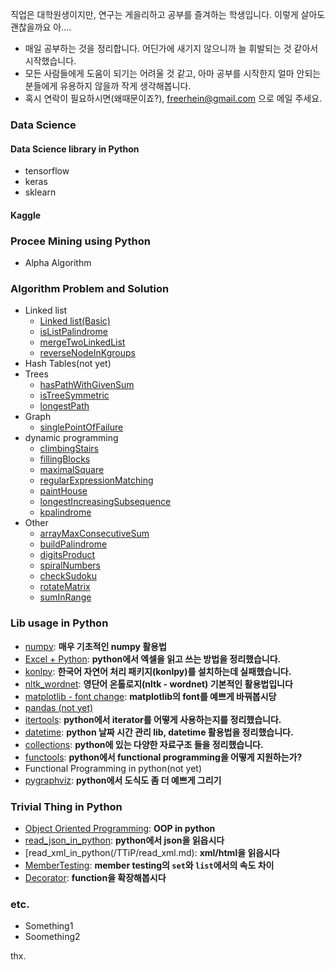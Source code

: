 직업은 대학원생이지만, 연구는 게을리하고 공부를 즐겨하는 학생입니다. 이렇게 살아도 괜찮을까요 아....
- 매일 공부하는 것을 정리합니다. 어딘가에 새기지 않으니까 늘 휘발되는 것 같아서 시작했습니다. 
- 모든 사람들에게 도움이 되기는 어려울 것 같고, 아마 공부를 시작한지 얼마 안되는 분들에게 유용하지 않을까 작게 생각해봅니다. 
- 혹시 연락이 필요하시면(왜때문이죠?), freerhein@gmail.com 으로 메일 주세요. 

### Data Science

#### Data Science library in Python

- tensorflow
- keras
- sklearn

#### Kaggle 

### Procee Mining using Python

- Alpha Algorithm

### Algorithm Problem and Solution

- Linked list
  - [Linked list(Basic)](/Algorithm/linkedListBasic.md)
  - [isListPalindrome](/Algorithm/linkedList_isListPalindrome.md)
  - [mergeTwoLinkedList](/Algorithm/mergeTwoLinkedLists.md)
  - [reverseNodeInKgroups](/Algorithm/reverseNodeInKGroups.md)
- Hash Tables(not yet)
- Trees
  - [hasPathWithGivenSum](/Algorithm/hasPathWithGivenSum.md)
  - [isTreeSymmetric](/Algorithm/isTreeSymmetric.md)
  - [longestPath](/Algorithm/longestPath.md)
- Graph
  - [singlePointOfFailure](/Algorithm/singlePointOfFailure.md)
- dynamic programming
  - [climbingStairs](/Algorithm/climbingStairs.md)
  - [fillingBlocks](/Algorithm/fillingBlocks.md)
  - [maximalSquare](/Algorithm/maximalSquare.md)
  - [regularExpressionMatching](/Algorithm/regularExpressionMatching.md)
  - [paintHouse](/Algorithm/paintHouse.md)
  - [longestIncreasingSubsequence](/Algorithm/longestIncreasingSubsequence.md)
  - [kpalindrome](/Algorithm/kpalindrome.md)
- Other
  - [arrayMaxConsecutiveSum](/Algorithm/arrayMaxConsecutiveSum.md)
  - [buildPalindrome](/Algorithm/buildPalindrome)
  - [digitsProduct](/Algorithm/digitsProduct)
  - [spiralNumbers](/Algorithm/spiralNumbers.md)
  - [checkSudoku](/Algorithm/checkSudoku.md)
  - [rotateMatrix](/Algorithm/rotateMatrix.md)
  - [sumInRange](/Algorithm/sumInRange.md)


### Lib usage in Python

- [numpy](/LibUsage/numpy_basic.md): **매우 기초적인 numpy 활용법**
- [Excel + Python](/LibUsage/excel_in_python.md): **python에서 엑셀을 읽고 쓰는 방법을 정리했습니다.**
- [konlpy](/LibUsage/konlpy(ing).md): **한국어 자연어 처리 패키지(konlpy)를 설치하는데 실패했습니다.**
- [nltk_wordnet](/LibUsage/nltk_wordnet.md): **영단어 온톨로지(nltk - wordnet) 기본적인 활용법입니다**
- [matplotlib - font change](LibUsage/matplotlib_change_font.md): **matplotlib의 font를 예쁘게 바꿔봅시당**
- [pandas (not yet)]()
- [itertools](/LibUsage/itertools.md): **python에서 iterator를 어떻게 사용하는지를 정리했습니다.**
- [datetime](LibUsage/datetime.md): **python 날짜 시간 관리 lib, datetime 활용법을 정리했습니다.**
- [collections](LibUsage/collections.md): **python에 있는 다양한 자료구조 들을 정리했습니다.**
- [functools](LibUsage/functools.md): **python에서 functional programming을 어떻게 지원하는가?**
- Functional Programming in python(not yet)
- [pygraphviz](): **python에서 도식도 좀 더 예쁘게 그리기**

### Trivial Thing in Python

- [Object Oriented Programming](/TTiP/oop_in_python.md): **OOP in python**
- [read_json_in_python](/TTiP/read_json_in_python.md): **python에서 json을 읽읍시다**
- [read_xml_in_python(/TTiP/read_xml.md): **xml/html을 읽읍시다**
- [MemberTesting](/TTiP/Python_membertesting.md): **member testing의 `set`와 `list`에서의 속도 차이**
- [Decorator](TTip/Python_decorator.md): **function을 확장해봅시다**

### etc.

- Something1
- Soomething2


thx. 
